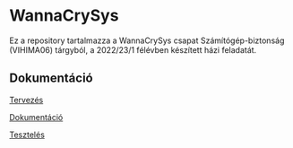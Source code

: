 # WannaCrySys

Ez a repository tartalmazza a WannaCrySys csapat Számítógép-biztonság (VIHIMA06) tárgyból, a 2022/23/1 félévben készített házi feladatát.

## Dokumentáció

[Tervezés](https://github.com/DRKV333/WannaCrySys/wiki/Tervez%C3%A9s/dd000e5750e79d81611b4411cf119cb4be80546b)

[Dokumentáció](https://github.com/DRKV333/WannaCrySys/wiki/Dokument%C3%A1ci%C3%B3/2ecb49bd74eaf2826bddeed358a40f33383c8389)

[Tesztelés](https://github.com/DRKV333/WannaCrySys/wiki/Tesztel%C3%A9s/11c30d4915261cb62e9326280f365b3c31f8b8dc)